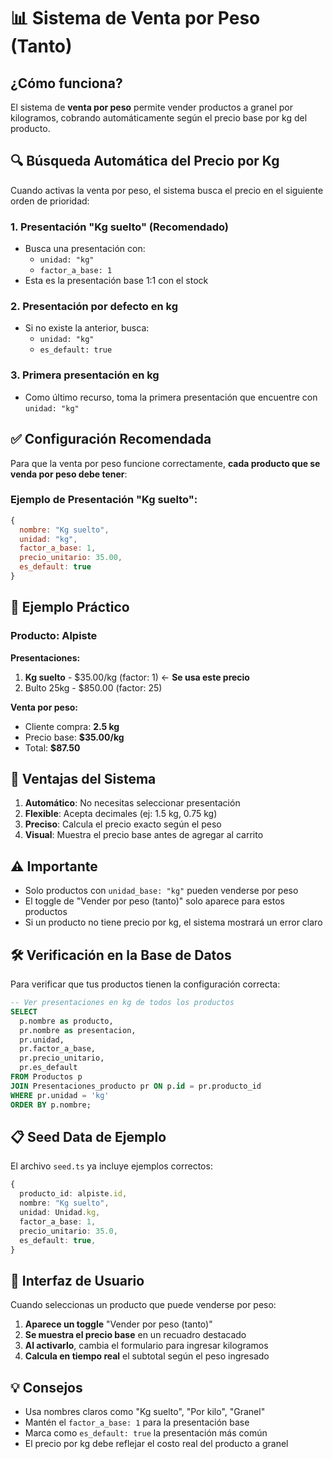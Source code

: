 # 📊 Sistema de Venta por Peso (Tanto)

## ¿Cómo funciona?

El sistema de **venta por peso** permite vender productos a granel por kilogramos, cobrando automáticamente según el precio base por kg del producto.

## 🔍 Búsqueda Automática del Precio por Kg

Cuando activas la venta por peso, el sistema busca el precio en el siguiente orden de prioridad:

### 1. **Presentación "Kg suelto" (Recomendado)**
   - Busca una presentación con:
     - `unidad: "kg"`
     - `factor_a_base: 1`
   - Esta es la presentación base 1:1 con el stock

### 2. **Presentación por defecto en kg**
   - Si no existe la anterior, busca:
     - `unidad: "kg"`
     - `es_default: true`

### 3. **Primera presentación en kg**
   - Como último recurso, toma la primera presentación que encuentre con `unidad: "kg"`

## ✅ Configuración Recomendada

Para que la venta por peso funcione correctamente, **cada producto que se venda por peso debe tener**:

### Ejemplo de Presentación "Kg suelto":
```javascript
{
  nombre: "Kg suelto",
  unidad: "kg",
  factor_a_base: 1,
  precio_unitario: 35.00,
  es_default: true
}
```

## 📝 Ejemplo Práctico

### Producto: Alpiste

**Presentaciones:**
1. **Kg suelto** - $35.00/kg (factor: 1) ← **Se usa este precio**
2. Bulto 25kg - $850.00 (factor: 25)

**Venta por peso:**
- Cliente compra: **2.5 kg**
- Precio base: **$35.00/kg**
- Total: **$87.50**

## 🎯 Ventajas del Sistema

1. **Automático**: No necesitas seleccionar presentación
2. **Flexible**: Acepta decimales (ej: 1.5 kg, 0.75 kg)
3. **Preciso**: Calcula el precio exacto según el peso
4. **Visual**: Muestra el precio base antes de agregar al carrito

## ⚠️ Importante

- Solo productos con `unidad_base: "kg"` pueden venderse por peso
- El toggle de "Vender por peso (tanto)" solo aparece para estos productos
- Si un producto no tiene precio por kg, el sistema mostrará un error claro

## 🛠️ Verificación en la Base de Datos

Para verificar que tus productos tienen la configuración correcta:

```sql
-- Ver presentaciones en kg de todos los productos
SELECT 
  p.nombre as producto,
  pr.nombre as presentacion,
  pr.unidad,
  pr.factor_a_base,
  pr.precio_unitario,
  pr.es_default
FROM Productos p
JOIN Presentaciones_producto pr ON p.id = pr.producto_id
WHERE pr.unidad = 'kg'
ORDER BY p.nombre;
```

## 📋 Seed Data de Ejemplo

El archivo `seed.ts` ya incluye ejemplos correctos:

```typescript
{
  producto_id: alpiste.id,
  nombre: "Kg suelto",
  unidad: Unidad.kg,
  factor_a_base: 1,
  precio_unitario: 35.0,
  es_default: true,
}
```

## 🎨 Interfaz de Usuario

Cuando seleccionas un producto que puede venderse por peso:

1. **Aparece un toggle** "Vender por peso (tanto)"
2. **Se muestra el precio base** en un recuadro destacado
3. **Al activarlo**, cambia el formulario para ingresar kilogramos
4. **Calcula en tiempo real** el subtotal según el peso ingresado

## 💡 Consejos

- Usa nombres claros como "Kg suelto", "Por kilo", "Granel"
- Mantén el `factor_a_base: 1` para la presentación base
- Marca como `es_default: true` la presentación más común
- El precio por kg debe reflejar el costo real del producto a granel
